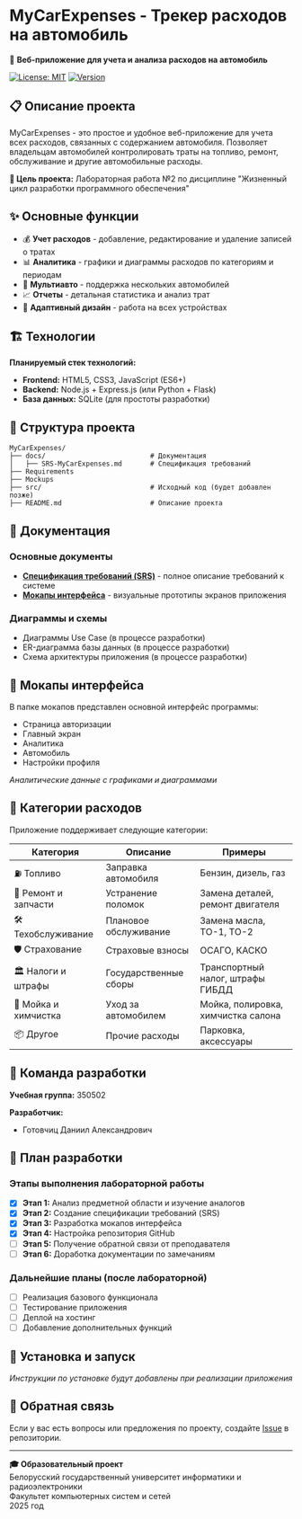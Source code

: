 # MyCarExpenses - Трекер расходов на автомобиль

🚗 **Веб-приложение для учета и анализа расходов на автомобиль**

[![License: MIT](https://img.shields.io/badge/License-MIT-yellow.svg)](https://opensource.org/licenses/MIT)
[![Version](https://img.shields.io/badge/Version-1.0-blue.svg)](https://github.com/username/MyCarExpenses)

## 📋 Описание проекта

MyCarExpenses - это простое и удобное веб-приложение для учета всех расходов, связанных с содержанием автомобиля. Позволяет владельцам автомобилей контролировать траты на топливо, ремонт, обслуживание и другие автомобильные расходы.

**🎯 Цель проекта:** Лабораторная работа №2 по дисциплине "Жизненный цикл разработки программного обеспечения"

## ✨ Основные функции

- 💰 **Учет расходов** - добавление, редактирование и удаление записей о тратах
- 📊 **Аналитика** - графики и диаграммы расходов по категориям и периодам
- 🚗 **Мультиавто** - поддержка нескольких автомобилей
- 📈 **Отчеты** - детальная статистика и анализ трат
- 📱 **Адаптивный дизайн** - работа на всех устройствах

## 🏗️ Технологии

**Планируемый стек технологий:**
- **Frontend:** HTML5, CSS3, JavaScript (ES6+)
- **Backend:** Node.js + Express.js (или Python + Flask)
- **База данных:** SQLite (для простоты разработки)

## 📁 Структура проекта

```
MyCarExpenses/
├── docs/                          # Документация
│   ├── SRS-MyCarExpenses.md       # Спецификация требований
├── Requirements
├── Mockups
├── src/                           # Исходный код (будет добавлен позже)
├── README.md                      # Описание проекта
```

## 📄 Документация

### Основные документы
- **[Спецификация требований (SRS)](docs/SRS-MyCarExpenses.md)** - полное описание требований к системе
- **[Мокапы интерфейса](mockups/)** - визуальные прототипы экранов приложения

### Диаграммы и схемы
- Диаграммы Use Case (в процессе разработки)
- ER-диаграмма базы данных (в процессе разработки)
- Схема архитектуры приложения (в процессе разработки)

## 🎨 Мокапы интерфейса

В папке мокапов представлен основной интерфейс программы:
- Страница авторизации
- Главный экран
- Аналитика
- Автомобиль
- Настройки профиля

*Аналитические данные с графиками и диаграммами*

## 🚀 Категории расходов

Приложение поддерживает следующие категории:

| Категория | Описание | Примеры |
|-----------|----------|---------|
| ⛽ Топливо | Заправка автомобиля | Бензин, дизель, газ |
| 🔧 Ремонт и запчасти | Устранение поломок | Замена деталей, ремонт двигателя |
| 🛠️ Техобслуживание | Плановое обслуживание | Замена масла, ТО-1, ТО-2 |
| 🛡️ Страхование | Страховые взносы | ОСАГО, КАСКО |
| 🏛️ Налоги и штрафы | Государственные сборы | Транспортный налог, штрафы ГИБДД |
| 🧽 Мойка и химчистка | Уход за автомобилем | Мойка, полировка, химчистка салона |
| 📦 Другое | Прочие расходы | Парковка, аксессуары |

## 👥 Команда разработки

**Учебная группа:** 350502

**Разработчик:**
- Готовчиц Даниил Александрович

## 📅 План разработки

### Этапы выполнения лабораторной работы

- [x] **Этап 1:** Анализ предметной области и изучение аналогов
- [x] **Этап 2:** Создание спецификации требований (SRS)
- [x] **Этап 3:** Разработка мокапов интерфейса
- [x] **Этап 4:** Настройка репозитория GitHub
- [ ] **Этап 5:** Получение обратной связи от преподавателя
- [ ] **Этап 6:** Доработка документации по замечаниям

### Дальнейшие планы (после лабораторной)
- [ ] Реализация базового функционала
- [ ] Тестирование приложения
- [ ] Деплой на хостинг
- [ ] Добавление дополнительных функций

## 🔧 Установка и запуск

*Инструкции по установке будут добавлены при реализации приложения*

## 🤝 Обратная связь

Если у вас есть вопросы или предложения по проекту, создайте [Issue](https://github.com/username/MyCarExpenses/issues) в репозитории.

---

**🎓 Образовательный проект**  
Белорусский государственный университет информатики и радиоэлектроники  
Факультет компьютерных систем и сетей  
2025 год
